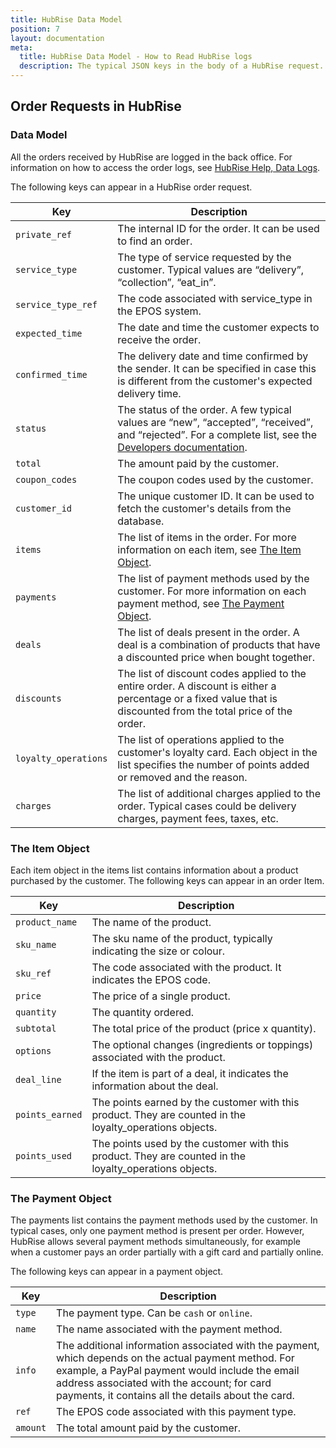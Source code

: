 ```yaml
---
title: HubRise Data Model
position: 7
layout: documentation
meta:
  title: HubRise Data Model - How to Read HubRise logs
  description: The typical JSON keys in the body of a HubRise request.
---
```


## Order Requests in HubRise

### Data Model

All the orders received by HubRise are logged in the back office. For information on how to access the order logs, see
[HubRise Help, Data Logs](/docs/data/#logs).

The following keys can appear in a HubRise order request.

| Key                  | Description                                                                                                                                                                                               |
| -------------------- | --------------------------------------------------------------------------------------------------------------------------------------------------------------------------------------------------------- |
| `private_ref`        | The internal ID for the order. It can be used to find an order.                                                                                                                                           |
| `service_type`       | The type of service requested by the customer. Typical values are “delivery”, “collection”, “eat_in”.                                                                                                     |
| `service_type_ref`   | The code associated with service_type in the EPOS system.                                                                                                                                                 |
| `expected_time`      | The date and time the customer expects to receive the order.                                                                                                                                              |
| `confirmed_time`     | The delivery date and time confirmed by the sender. It can be specified in case this is different from the customer's expected delivery time.                                                             |
| `status`             | The status of the order. A few typical values are “new”, “accepted”, “received”, and “rejected”. For a complete list, see the [Developers documentation](/developers/api/order-management/#order-status). |
| `total`              | The amount paid by the customer.                                                                                                                                                                          |
| `coupon_codes`       | The coupon codes used by the customer.                                                                                                                                                                    |
| `customer_id`        | The unique customer ID. It can be used to fetch the customer's details from the database.                                                                                                                 |
| `items`              | The list of items in the order. For more information on each item, see [The Item Object](/docs/hubrise-logs/hubrise-data-model#the-item-object).                                                          |
| `payments`           | The list of payment methods used by the customer. For more information on each payment method, see [The Payment Object](/docs/hubrise-logs/hubrise-data-model#the-payment-object).                        |
| `deals`              | The list of deals present in the order. A deal is a combination of products that have a discounted price when bought together.                                                                            |
| `discounts`          | The list of discount codes applied to the entire order. A discount is either a percentage or a fixed value that is discounted from the total price of the order.                                          |
| `loyalty_operations` | The list of operations applied to the customer's loyalty card. Each object in the list specifies the number of points added or removed and the reason.                                                    |
| `charges`            | The list of additional charges applied to the order. Typical cases could be delivery charges, payment fees, taxes, etc.                                                                                   |

### The Item Object

Each item object in the items list contains information about a product purchased by the customer. The following keys can appear in an order Item.

| Key             | Description                                                                                              |
| --------------- | -------------------------------------------------------------------------------------------------------- |
| `product_name`  | The name of the product.                                                                                 |
| `sku_name`      | The sku name of the product, typically indicating the size or colour.                                    |
| `sku_ref`       | The code associated with the product. It indicates the EPOS code.                                        |
| `price`         | The price of a single product.                                                                           |
| `quantity`      | The quantity ordered.                                                                                    |
| `subtotal`      | The total price of the product (price x quantity).                                                       |
| `options`       | The optional changes (ingredients or toppings) associated with the product.                              |
| `deal_line`     | If the item is part of a deal, it indicates the information about the deal.                              |
| `points_earned` | The points earned by the customer with this product. They are counted in the loyalty_operations objects. |
| `points_used`   | The points used by the customer with this product. They are counted in the loyalty_operations objects.   |

### The Payment Object

The payments list contains the payment methods used by the customer. In typical cases, only one payment method is present per order. However, HubRise allows several payment methods simultaneously, for example when a customer pays an order partially with a gift card and partially online.

The following keys can appear in a payment object.

| Key      | Description                                                                                                                                                                                                                                                   |
| -------- | ------------------------------------------------------------------------------------------------------------------------------------------------------------------------------------------------------------------------------------------------------------- |
| `type`   | The payment type. Can be `cash` or `online`.                                                                                                                                                                                                                  |
| `name`   | The name associated with the payment method.                                                                                                                                                                                                                  |
| `info`   | The additional information associated with the payment, which depends on the actual payment method. For example, a PayPal payment would include the email address associated with the account; for card payments, it contains all the details about the card. |
| `ref`    | The EPOS code associated with this payment type.                                                                                                                                                                                                              |
| `amount` | The total amount paid by the customer.                                                                                                                                                                                                                        |
